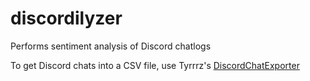 # discordilyzer
Performs sentiment analysis of Discord chatlogs

To get Discord chats into a CSV file, use Tyrrrz's [DiscordChatExporter](https://github.com/Tyrrrz/DiscordChatExporter)
